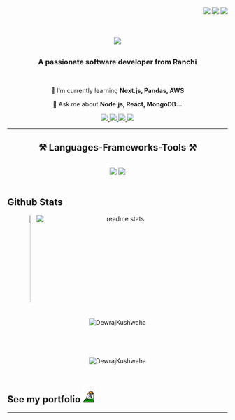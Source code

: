 <!--
<img src="https://rishavanand.github.io/static/images/greetings.gif" align="center" style="width: 100%" />
</br>
<h2> Connect with me on 👇</h2>
<a href="https://www.linkedin.com/in/dewrajkushwaha" target="_blank">
<img src="https://img.shields.io/badge/LinkedIn--blue" />
</a>
<a href="https://www.instagram.com/kushwaha02dew/" target="_blank">
<img src="https://img.shields.io/badge/Instagram--red" />
</a>


<br/> 


-->
<div align="right">
    

<img  src="https://visitor-badge.laobi.icu/badge?page_id=DewrajKushwaha.DewrajKushwaha" />
<img  src="https://komarev.com/ghpvc/?username=DewrajKushwaha&color=brightgreen" />
<img src="https://img.shields.io/github/forks/DewrajKushwaha/DewrajKushwaha?style=social"></img>
</div>


<h1 align="center">
    <img src="https://readme-typing-svg.herokuapp.com/?font=Righteous&size=35&center=true&vCenter=true&width=500&height=70&duration=5000&lines=Hi+There!+👋;+I'm+Dewraj+Kumar+Kushwaha!;" />
</h1>

<h3 align="center">A passionate software developer from Ranchi</h3>

<br/>

<div align="center">
 <!--
   🔭 I’m currently working on **a marketplace**   -->
 
 🌱 I’m currently learning **Next.js, Pandas, AWS**

💬 Ask me about **Node.js, React, MongoDB...**
<!-- or anything [here](https://github.com/DewrajKushwaha/DewrajKushwaha/issues)** -->


 </div>
 
<div align="center"> 
  <a href="mailto:dewrajkumarlochar@gmail.com">
    <img src="https://img.shields.io/badge/Gmail-333333?style=for-the-badge&logo=gmail&logoColor=red" />
  </a>
  <a href="https://www.linkedin.com/in/dewrajkushwaha" target="_blank">
    <img src="https://img.shields.io/badge/LinkedIn-0077B5?style=for-the-badge&logo=linkedin&logoColor=white" target="_blank" />
  </a>
    <a href="https://www.instagram.com/kushwaha02dew/" target="_blank">
    <img src="https://img.shields.io/badge/Insatgram-E1306C?style=for-the-badge&logo=instagram&logoColor=white" target="_blank" />
  </a>
  <a href="https://DewrajKushwaha.github.io" target="_blank">
     <img src="https://img.shields.io/badge/Portfolio-FF5722?style=for-the-badge&logo=todoist&logoColor=white" target="_blank" /> <!-- sqlite, safari, google-chrome are other good icon options -->
  </a>
</div>

 <hr/>
 
<h2 align="center">⚒️ Languages-Frameworks-Tools ⚒️</h2>
<br/>
<div align="center">
    <img src="https://skillicons.dev/icons?i=react,bootstrap,html,css,vscode,github,figma,tailwind,git,github" />
    <img src="https://skillicons.dev/icons?i=nodejs,python,javascript,express,mongodb,c,java,nextjs,mysql,flask" /><br>
</div>


<br/>
<h2> Github Stats </h2> 
<div align="center">
    <div style="display: flex; justify-content: center; align-items: center; width: 100%;">
        <a href="https://github.com/DewrajKushwaha/github-readme-stats">
            <img align="left" width="40%" height="200" style="margin-bottom: 20px;" src="https://github-readme-stats.vercel.app/api/top-langs/?username=DewrajKushwaha&layout=compact&theme=tokyonight" />
        </a>
        <img width="390" height="200" style="margin-bottom: 20px;" src="https://github-readme-stats-salesp07.vercel.app/api?username=DewrajKushwaha&count_private=true&show_icons=true&theme=react&rank_icon=github&border_radius=10" alt="readme stats" />
    </div>
</div>
<br/>
<div align="center">
    <img width="55%" height="200" style="margin-bottom: 20px;" src="https://github-readme-streak-stats.herokuapp.com/?user=DewrajKushwaha&theme=tokyonight" alt="DewrajKushwaha" />
</div>
<br/>
<br/>
<br/>
<div align="center" >
    <img width="55%" src="https://github-readme-streak-stats.herokuapp.com/?user=DewrajKushwaha&theme=tokyonight" alt="DewrajKushwaha" />
</div>
<br/>

<h2>See my portfolio <img src="https://raw.githubusercontent.com/ItsAnunesS/ItsAnunesS/master/src/img/parrots/flags/indiaparrot.gif" width="30" height="40"/></h2>
<!--https://DewrajKushwaha/Portfolio/ -->

<hr/>

<br/>

